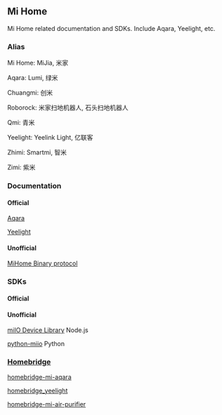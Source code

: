 ## Mi Home

Mi Home related documentation and SDKs. Include Aqara, Yeelight, etc.

### Alias

Mi Home: MiJia, 米家

Aqara: Lumi, 绿米

Chuangmi: 创米

Roborock: 米家扫地机器人, 石头扫地机器人

Qmi: 青米

Yeelight: Yeelink Light, 亿联客

Zhimi: Smartmi, 智米

Zimi: 紫米

### Documentation

#### Official

[Aqara](https://opencloud.aqara.cn/help)

[Yeelight](https://www.yeelight.com/en_US/developer)

#### Unofficial

[MiHome Binary protocol](https://github.com/OpenMiHome/mihome-binary-protocol)

### SDKs

#### Official

#### Unofficial

[miIO Device Library](https://github.com/aholstenson/miio) Node.js

[python-miio](https://github.com/rytilahti/python-miio) Python

### [Homebridge](https://github.com/nfarina/homebridge)

[homebridge-mi-aqara](https://github.com/YinHangCode/homebridge-mi-aqara)

[homebridge_yeelight](https://github.com/vvpossible/homebridge_yeelight)

[homebridge-mi-air-purifier](https://github.com/seikan/homebridge-mi-air-purifier)
